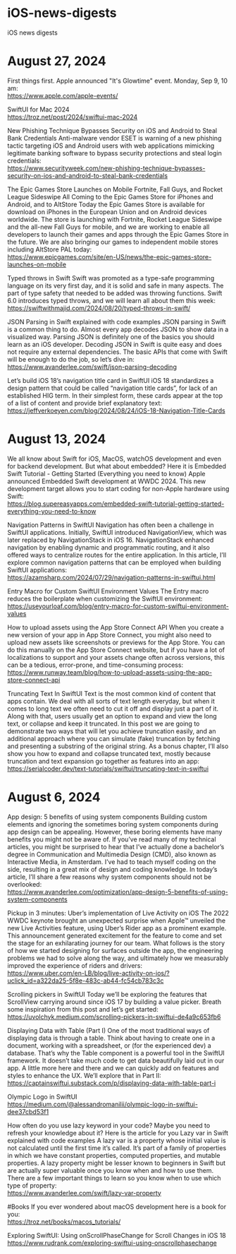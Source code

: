 # iOS-news-digests
iOS news digests 

# August 27, 2024

First things first. Apple announced "It's Glowtime" event. Monday, Sep 9, 10 am:\
https://www.apple.com/apple-events/

SwiftUI for Mac 2024\
https://troz.net/post/2024/swiftui-mac-2024

New Phishing Technique Bypasses Security on iOS and Android to Steal Bank Credentials
Anti-malware vendor ESET is warning of a new phishing tactic targeting iOS and Android users with web applications mimicking legitimate banking software to bypass security protections and steal login credentials:\
https://www.securityweek.com/new-phishing-technique-bypasses-security-on-ios-and-android-to-steal-bank-credentials

The Epic Games Store Launches on Mobile
Fortnite, Fall Guys, and Rocket League Sideswipe All Coming to the Epic Games Store for iPhones and Android, and to AltStore
Today the Epic Games Store is available for download on iPhones in the European Union and on Android devices worldwide. The store is launching with Fortnite, Rocket League Sideswipe and the all-new Fall Guys for mobile, and we are working to enable all developers to launch their games and apps through the Epic Games Store in the future. We are also bringing our games to independent mobile stores including AltStore PAL today:\
https://www.epicgames.com/site/en-US/news/the-epic-games-store-launches-on-mobile

Typed throws in Swift
Swift was promoted as a type-safe programming language on its very first day, and it is solid and safe in many aspects. The part of type safety that needed to be added was throwing functions. Swift 6.0 introduces typed throws, and we will learn all about them this week:\
https://swiftwithmajid.com/2024/08/20/typed-throws-in-swift/

JSON Parsing in Swift explained with code examples
JSON parsing in Swift is a common thing to do. Almost every app decodes JSON to show data in a visualized way. Parsing JSON is definitely one of the basics you should learn as an iOS developer.
Decoding JSON in Swift is quite easy and does not require any external dependencies. The basic APIs that come with Swift will be enough to do the job, so let’s dive in:\
https://www.avanderlee.com/swift/json-parsing-decoding

Let’s build iOS 18’s navigation title card in SwiftUI
iOS 18 standardizes a design pattern that could be called “navigation title cards”, for lack of an established HIG term. In their simplest form, these cards appear at the top of a list of content and provide brief explanatory text:\
https://jeffverkoeyen.com/blog/2024/08/24/iOS-18-Navigation-Title-Cards

# August 13, 2024
We all know about Swift for iOS, MacOS, watchOS development and even for backend development. But what about embedded? Here it is
Embedded Swift Tutorial - Getting Started (Everything you need to know)
Apple announced Embedded Swift development at WWDC 2024. This new development target allows you to start coding for non-Apple hardware using Swift:\
https://blog.supereasyapps.com/embedded-swift-tutorial-getting-started-everything-you-need-to-know

Navigation Patterns in SwiftUI
Navigation has often been a challenge in SwiftUI applications. Initially, SwiftUI introduced NavigationView, which was later replaced by NavigationStack in iOS 16.
NavigationStack enhanced navigation by enabling dynamic and programmatic routing, and it also offered ways to centralize routes for the entire application. In this article, I’ll explore common navigation patterns that can be employed when building SwiftUI applications:\
https://azamsharp.com/2024/07/29/navigation-patterns-in-swiftui.html

Entry Macro for Custom SwiftUI Environment Values
The Entry macro reduces the boilerplate when customizing the SwiftUI environment:\
https://useyourloaf.com/blog/entry-macro-for-custom-swiftui-environment-values

How to upload assets using the App Store Connect API
When you create a new version of your app in App Store Connect, you might also need to upload new assets like screenshots or previews for the App Store. You can do this manually on the App Store Connect website, but if you have a lot of localizations to support and your assets change often across versions, this can be a tedious, error-prone, and time-consuming process:\
https://www.runway.team/blog/how-to-upload-assets-using-the-app-store-connect-api

Truncating Text In SwiftUI
Text is the most common kind of content that apps contain. We deal with all sorts of text length everyday, but when it comes to long text we often need to cut it off and display just a part of it. Along with that, users usually get an option to expand and view the long text, or collapse and keep it truncated.
In this post we are going to demonstrate two ways that will let you achieve truncation easily, and an additional approach where you can simulate (fake) truncation by fetching and presenting a substring of the original string. As a bonus chapter, I’ll also show you how to expand and collapse truncated text, mostly because truncation and text expansion go together as features into an app:\
https://serialcoder.dev/text-tutorials/swiftui/truncating-text-in-swiftui

# August 6, 2024
App design: 5 benefits of using system components
Building custom elements and ignoring the sometimes boring system components during app design can be appealing. However, these boring elements have many benefits you might not be aware of.
If you’ve read many of my technical articles, you might be surprised to hear that I’ve actually done a bachelor’s degree in Communication and Multimedia Design (CMD), also known as Interactive Media, in Amsterdam. I’ve had to teach myself coding on the side, resulting in a great mix of design and coding knowledge. In today’s article, I’ll share a few reasons why system components should not be overlooked:\
https://www.avanderlee.com/optimization/app-design-5-benefits-of-using-system-components

Pickup in 3 minutes: Uber’s implementation of Live Activity on iOS
The 2022 WWDC keynote brought an unexpected surprise when Apple™ unveiled the new Live Activities feature, using Uber’s Rider app as a prominent example. This announcement generated excitement for the feature to come and set the stage for an exhilarating journey for our team.
What follows is the story of how we started designing for surfaces outside the app, the engineering problems we had to solve along the way, and ultimately how we measurably improved the experience of riders and drivers:\
https://www.uber.com/en-LB/blog/live-activity-on-ios/?uclick_id=a322da25-5f8e-483c-ab44-fc54cb783c3c

Scrolling pickers in SwiftUI
Today we’ll be exploring the features that ScrollView carrying around since iOS 17 by building a value picker.
Breath some inspiration from this post and let’s get started:\
https://uvolchyk.medium.com/scrolling-pickers-in-swiftui-de4a9c653fb6

Displaying Data with Table (Part I)
One of the most traditional ways of displaying data is through a table. Think about having to create one in a document, working with a spreadsheet, or (for the experienced dev) a database. That’s why the Table component is a powerful tool in the SwiftUI framework. It doesn’t take much code to get data beautifully laid out in our app.
A little more here and there and we can quickly add on features and styles to enhance the UX. We’ll explore that in Part II:\
https://captainswiftui.substack.com/p/displaying-data-with-table-part-i

Olympic Logo in SwiftUI\
https://medium.com/@alessandromanilii/olympic-logo-in-swiftui-dee37cbd53f1

How often do you use lazy keyword in your code? Maybe you need to refresh your knowledge about it? Here is the article for you
Lazy var in Swift explained with code examples
A lazy var is a property whose initial value is not calculated until the first time it’s called. It’s part of a family of properties in which we have constant properties, computed properties, and mutable properties.
A lazy property might be lesser known to beginners in Swift but are actually super valuable once you know when and how to use them. There are a few important things to learn so you know when to use which type of property:\
https://www.avanderlee.com/swift/lazy-var-property

#Books
If you ever wondered about macOS development here is a book for you:\
https://troz.net/books/macos_tutorials/

Exploring SwiftUI: Using onScrollPhaseChange for Scroll Changes in iOS 18\
https://www.rudrank.com/exploring-swiftui-using-onscrollphasechange
